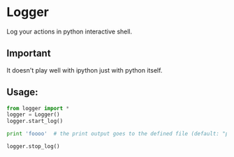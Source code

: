 Logger
======

Log your actions in python interactive shell.

Important
---------
It doesn't play well with ipython just with python itself.

Usage:
------
```python
from logger import *
logger = Logger()
logger.start_log()

print 'foooo'  # the print output goes to the defined file (default: "python_log")

logger.stop_log()
```
